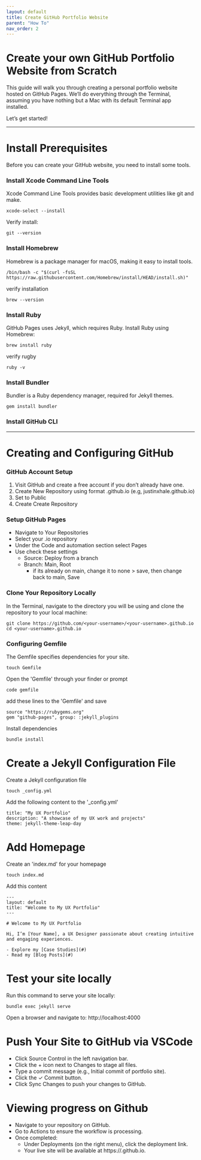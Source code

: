 ```yaml
---
layout: default
title: Create GitHub Portfolio Website
parent: "How To"
nav_order: 2
---
```


# Create your own GitHub Portfolio Website from Scratch
This guide will walk you through creating a personal portfolio website hosted on GitHub Pages. We’ll do everything through the Terminal, assuming you have nothing but a Mac with its default Terminal app installed. 

Let’s get started!

---

# Install Prerequisites
Before you can create your GitHub website, you need to install some tools.

### Install Xcode Command Line Tools
Xcode Command Line Tools provides basic development utilities like git and make.
```
xcode-select --install
```
Verify install:
```
git --version
```

### Install Homebrew
Homebrew is a package manager for macOS, making it easy to install tools.
```
/bin/bash -c "$(curl -fsSL https://raw.githubusercontent.com/Homebrew/install/HEAD/install.sh)"
```
verify installation
```
brew --version
```

### Install Ruby
GitHub Pages uses Jekyll, which requires Ruby.
Install Ruby using Homebrew:
```
brew install ruby
```
verify rugby
```
ruby -v
```

### Install Bundler
Bundler is a Ruby dependency manager, required for Jekyll themes.
```
gem install bundler
```

### Install GitHub CLI

---

# Creating and Configuring GitHub

### GitHub Account Setup
1. Visit GitHub and create a free account if you don’t already have one.
2. Create New Repository using format <your-username>.github.io (e.g, justinxhale.github.io)
3. Set to Public
4. Create Create Repository

### Setup GitHub Pages
- Navigate to Your Repositories
- Select your .io repository
- Under the Code and automation section select Pages
- Use check these settings
    - Source: Deploy from a branch
    - Branch: Main, Root 
        - if its already on main, change it to none > save, then change back to main, Save

### Clone Your Repository Locally
In the Terminal, navigate to the directory you will be using and clone the repository to your local machine:
```
git clone https://github.com/<your-username>/<your-username>.github.io
cd <your-username>.github.io
```

### Configuring Gemfile
The Gemfile specifies dependencies for your site.
```
touch Gemfile
```

Open the 'Gemfile' through your finder or prompt
```
code gemfile
```

add these lines to the 'Gemfile' and save
```
source "https://rubygems.org"
gem "github-pages", group: :jekyll_plugins
```

Install dependencies
```
bundle install
```

# Create a Jekyll Configuration File
Create a Jekyll configuration file
```
touch _config.yml
```
Add the following content to the '_config.yml'
```
title: "My UX Portfolio"
description: "A showcase of my UX work and projects"
theme: jekyll-theme-leap-day
```

# Add Homepage
Create an 'index.md' for your homepage
```
touch index.md
```
Add this content
```
---
layout: default
title: "Welcome to My UX Portfolio"
---

# Welcome to My UX Portfolio

Hi, I’m [Your Name], a UX Designer passionate about creating intuitive and engaging experiences.

- Explore my [Case Studies](#)  
- Read my [Blog Posts](#)
```

# Test your site locally
Run this command to serve your site locally:
```
bundle exec jekyll serve
```
Open a browser and navigate to: http://localhost:4000

# Push Your Site to GitHub via VSCode
- Click Source Control in the left navigation bar.
- Click the + icon next to Changes to stage all files.
- Type a commit message (e.g., Initial commit of portfolio site).
- Click the ✓ Commit button.
- Click Sync Changes to push your changes to GitHub.

# Viewing progress on Github
- Navigate to your repository on GitHub.
- Go to Actions to ensure the workflow is processing.
- Once completed:
    - Under Deployments (on the right menu), click the deployment link.
    - Your live site will be available at https://<your-username>.github.io.